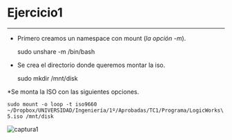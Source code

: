# Ejercicio1
------------

* Primero creamos un namespace con mount (*la opción -m*). 

	sudo unshare -m /bin/bash

* Se crea el directorio donde queremos montar la iso.

	sudo mkdir /mnt/disk

*Se monta la ISO con las siguientes opciones.

	sudo mount -o loop -t iso9660 ~/Dropbox/UNIVERSIDAD/Ingeniería/1º/Aprobadas/TC1/Programa/LogicWorks\ 5.iso /mnt/disk

![captura1](https://raw.github.com/oskyar/InfraestructuraVirtual/master/Tema2/img/Ejercicio1.png)


